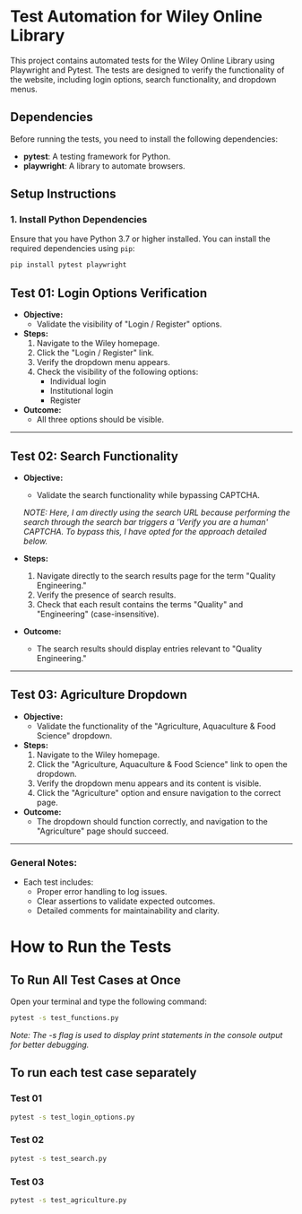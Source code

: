 # Test Automation for Wiley Online Library

This project contains automated tests for the Wiley Online Library using Playwright and Pytest. The tests are designed to verify the functionality of the website, including login options, search functionality, and dropdown menus.

## Dependencies

Before running the tests, you need to install the following dependencies:

- **pytest**: A testing framework for Python.
- **playwright**: A library to automate browsers.

## Setup Instructions

### 1. Install Python Dependencies

Ensure that you have Python 3.7 or higher installed. You can install the required dependencies using `pip`:

```bash
pip install pytest playwright
```

## **Test 01: Login Options Verification**
- **Objective:** 
  - Validate the visibility of "Login / Register" options.
- **Steps:**
  1. Navigate to the Wiley homepage.
  2. Click the "Login / Register" link.
  3. Verify the dropdown menu appears.
  4. Check the visibility of the following options:
     - Individual login
     - Institutional login
     - Register
- **Outcome:** 
  - All three options should be visible.

---

## **Test 02: Search Functionality**
- **Objective:** 
  - Validate the search functionality while bypassing CAPTCHA.
 
  *NOTE: Here, I am directly using the search URL because performing the search through the search bar triggers a 'Verify you are a human' CAPTCHA. To bypass this, I have opted for the approach detailed below.*

- **Steps:**
  1. Navigate directly to the search results page for the term "Quality Engineering."
  2. Verify the presence of search results.
  3. Check that each result contains the terms "Quality" and "Engineering" (case-insensitive).
- **Outcome:** 
  - The search results should display entries relevant to "Quality Engineering."

---

## **Test 03: Agriculture Dropdown**
- **Objective:** 
  - Validate the functionality of the "Agriculture, Aquaculture & Food Science" dropdown.
- **Steps:**
  1. Navigate to the Wiley homepage.
  2. Click the "Agriculture, Aquaculture & Food Science" link to open the dropdown.
  3. Verify the dropdown menu appears and its content is visible.
  4. Click the "Agriculture" option and ensure navigation to the correct page.
- **Outcome:** 
  - The dropdown should function correctly, and navigation to the "Agriculture" page should succeed.

---

### **General Notes:**
- Each test includes:
  - Proper error handling to log issues.
  - Clear assertions to validate expected outcomes.
  - Detailed comments for maintainability and clarity.



# **How to Run the Tests**

## **To Run All Test Cases at Once**

Open your terminal and type the following command:

```bash
pytest -s test_functions.py

```

*Note: The -s flag is used to display print statements in the console output for better debugging.*


## **To run each test case separately**

### Test 01
```bash
pytest -s test_login_options.py
```

### Test 02
```bash
pytest -s test_search.py
```

### Test 03
```bash
pytest -s test_agriculture.py
```
